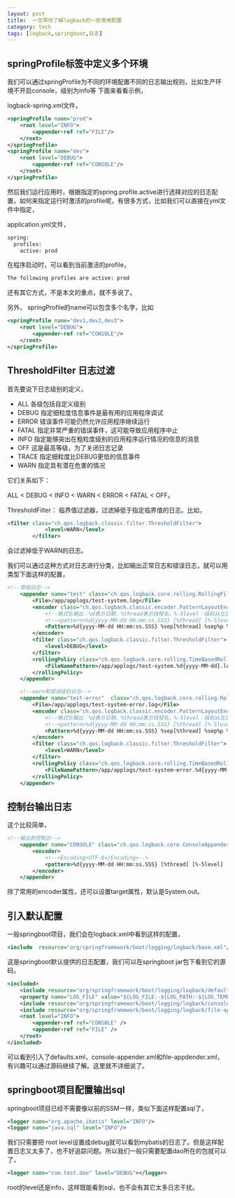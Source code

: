 ```yaml
---
layout: post
title:  一文带你了解logback的一些常用配置
category: tech
tags: [logback,springboot,日志]
---
```


##  springProfile标签中定义多个环境

我们可以通过springProfile为不同的环境配置不同的日志输出规则，比如生产环境不开启console，级别为info等 下面来看看示例，

logback-spring.xml文件，

```xml
<springProfile name="prod">
    <root level="INFO">
        <appender-ref ref="FILE"/>
    </root>
</springProfile>
<springProfile name="dev">  
    <root level="DEBUG">
        <appender-ref ref="CONSOLE"/>
    </root>
</springProfile>
```

然后我们运行应用时，根据指定的spring.profile.active进行选择对应的日志配置，如何来指定运行时激活的profile呢，有很多方式，比如我们可以直接在yml文件中指定，

application.yml文件，

```xml
spring:
  profiles:
    active: prod
```

在程序启动时，可以看到当前激活的profile，

```bash
The following profiles are active: prod
```

还有其它方式，不是本文的重点，就不多说了。

另外， springProfile的name可以包含多个名字，比如
```xml
<springProfile name="dev1,dev2,dev3">  
    <root level="DEBUG">
        <appender-ref ref="CONSOLE"/>
    </root>
</springProfile>
```

## ThresholdFilter 日志过滤

首先要说下日志级别的定义，

* ALL 各级包括自定义级别 
* DEBUG 指定细粒度信息事件是最有用的应用程序调试 
* ERROR 错误事件可能仍然允许应用程序继续运行 
* FATAL 指定非常严重的错误事件，这可能导致应用程序中止 
* INFO 指定能够突出在粗粒度级别的应用程序运行情况的信息的消息 
* OFF 这是最高等级，为了关闭日志记录 
* TRACE 指定细粒度比DEBUG更低的信息事件 
* WARN 指定具有潜在危害的情况

它们关系如下：

ALL < DEBUG < INFO < WARN < ERROR < FATAL < OFF。

ThresholdFilter： 临界值过滤器，过滤掉低于指定临界值的日志。比如，

```xml
<filter class="ch.qos.logback.classic.filter.ThresholdFilter">
            <level>WARN</level>
        </filter>
```

会过滤掉低于WARN的日志。

我们可以通过这种方式对日志进行分类，比如输出正常日志和错误日志，就可以用类型下面这样的配置，

```xml
<!--常规日志-->
    <appender name="test" class="ch.qos.logback.core.rolling.RollingFileAppender">
        <File>/app/applogs/test-system.log</File>
        <encoder class="ch.qos.logback.classic.encoder.PatternLayoutEncoder">
            <!--格式化输出：%d表示日期，%thread表示线程名，%-5level：级别从左显示5个字符宽度%msg：日志消息，%n是换行符-->
            <!--<pattern>%d{yyyy-MM-dd HH:mm:ss.SSS} [%thread] [%-5level] [TxId : %X{PtxId} , SpanId : %X{PspanId}] [%logger:%L] %msg%n</pattern>-->
            <Pattern>%d{yyyy-MM-dd HH:mm:ss.SSS} %sep[%thread] %sep%p %sep%c %sep[TxId : %X{PtxId} , SpanId : %X{PspanId}] %sep%msgToo%exToo%n</Pattern>
        </encoder>
        <filter class="ch.qos.logback.classic.filter.ThresholdFilter">
            <level>DEBUG</level>
        </filter>
        <rollingPolicy class="ch.qos.logback.core.rolling.TimeBasedRollingPolicy">
            <FileNamePattern>/app/applogs/test-system.%d{yyyy-MM-dd}.log</FileNamePattern>
        </rollingPolicy>
    </appender>

    <!--warn和错误级别日志-->
    <appender name="test-error"  class="ch.qos.logback.core.rolling.RollingFileAppender">
        <File>/app/applogs/test-system-error.log</File>
        <encoder class="ch.qos.logback.classic.encoder.PatternLayoutEncoder">
            <!--格式化输出：%d表示日期，%thread表示线程名，%-5level：级别从左显示5个字符宽度%msg：日志消息，%n是换行符-->
            <!--<pattern>%d{yyyy-MM-dd HH:mm:ss.SSS} [%thread] [%-5level] [TxId : %X{PtxId} , SpanId : %X{PspanId}] [%logger:%L] %msg%n</pattern>-->
            <Pattern>%d{yyyy-MM-dd HH:mm:ss.SSS} %sep[%thread] %sep%p %sep%c.%M \(%F:%L\) %sep[TxId : %X{PtxId} , SpanId : %X{PspanId}] %sep%msgToo%exToo%n</Pattern>
        </encoder>
        <filter class="ch.qos.logback.classic.filter.ThresholdFilter">
            <level>WARN</level>
        </filter>
        <rollingPolicy class="ch.qos.logback.core.rolling.TimeBasedRollingPolicy">
            <FileNamePattern>/app/applogs/test-system-error.%d{yyyy-MM-dd}.log</FileNamePattern>
        </rollingPolicy>
    </appender>
```

## 控制台输出日志

这个比较简单，

```xml
<!--输出到控制台-->
    <appender name="CONSOLE" class="ch.qos.logback.core.ConsoleAppender">
        <encoder>
            <!--<Encoding>UTF-8</Encoding>-->
            <pattern>%d{yyyy-MM-dd HH:mm:ss.SSS} [%thread] [%-5level] [%logger:%L] %msg%n</pattern>
        </encoder>
    </appender>
```

除了常用的encoder属性，还可以设置target属性，默认是System.out。


##  引入默认配置 

一般springboot项目，我们会在logback.xml中看到这样的配置，

 ```xml
 <include  resource="org/springframework/boot/logging/logback/base.xml"/>
 ```
 
这是springboot默认提供的日志配置，我们可以在springboot jar包下看到它的源码，

```xml
<included>
	<include resource="org/springframework/boot/logging/logback/defaults.xml" />
	<property name="LOG_FILE" value="${LOG_FILE:-${LOG_PATH:-${LOG_TEMP:-${java.io.tmpdir:-/tmp}}}/spring.log}"/>
	<include resource="org/springframework/boot/logging/logback/console-appender.xml" />
	<include resource="org/springframework/boot/logging/logback/file-appender.xml" />
	<root level="INFO">
		<appender-ref ref="CONSOLE" />
		<appender-ref ref="FILE" />
	</root>
</included>
```
可以看到引入了defaults.xml，console-appender.xml和file-appdender.xml，有兴趣可以通过源码继续了解。这里就不详细说了。

## springboot项目配置输出sql

springboot项目已经不需要像以前的SSM一样，类似下面这样配置sql了，

```xml
<logger name="org.apache.ibatis" level="INFO"/>
<logger name="java.sql" level="INFO"/>
```

我们只需要把 root level设置成debug就可以看到mybatis的日志了。但是这样配置日志又太多了，也不好追踪问题。所以我们一般只需要配置dao所在的包就可以了，

```xml
<logger name="com.test.dao" level="DEBUG"></logger>
```

root的level还是info，这样既能看到sql，也不会有其它太多日志干扰。